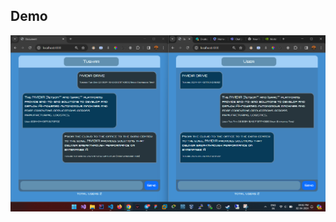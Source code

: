 ## Demo
<img src="https://github.com/jadhavtushar1/webSocketApp/blob/master/images/image.png?raw=true"/>
